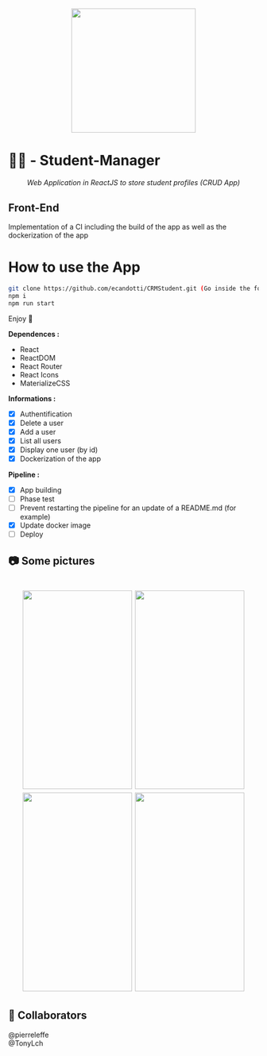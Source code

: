 <h1 align="center">
    <img height="250" hidth="250" src="https://cdn.pixabay.com/photo/2015/05/31/15/14/woman-792162_1280.jpg">
</h1>

# :student: - Student-Manager
*<div align="center">Web Application in ReactJS to store student profiles (CRUD App) </div>*  

## Front-End  

Implementation of a CI including the build of the app as well as the dockerization of the app

# How to use the App
~~~bash
git clone https://github.com/ecandotti/CRMStudent.git (Go inside the folder)
npm i
npm run start  
~~~  
  
Enjoy :call_me_hand:  
  
**Dependences :** 
- React
- ReactDOM
- React Router
- React Icons
- MaterializeCSS

**Informations :**  
- [X] Authentification 
- [X] Delete a user  
- [X] Add a user   
- [X] List all users   
- [X] Display one user (by id)  
- [X] Dockerization of the app  

**Pipeline :**  
- [X] App building  
- [ ] Phase test  
- [ ] Prevent restarting the pipeline for an update of a README.md (for example)
- [X] Update docker image  
- [ ] Deploy  

## :camera: Some pictures
<h1 align="center">
    <img width="220px" height="400px" src="https://user-images.githubusercontent.com/66432682/99861567-c7140980-2b96-11eb-90cd-86d8dc1f97d2.png">
    <img width="220px" height="400px" src="https://user-images.githubusercontent.com/66432682/99861577-cda28100-2b96-11eb-83b3-b077343ddd16.png">
    <img width="220px" height="400px" src="https://user-images.githubusercontent.com/66432682/99861585-cf6c4480-2b96-11eb-9280-59a5725a8423.png">
    <img width="220px" height="400px" src="https://user-images.githubusercontent.com/66432682/99861589-d1360800-2b96-11eb-885a-52fd8e8f8607.png">
</h1>

## :busts_in_silhouette: Collaborators
@pierreleffe  
@TonyLch
